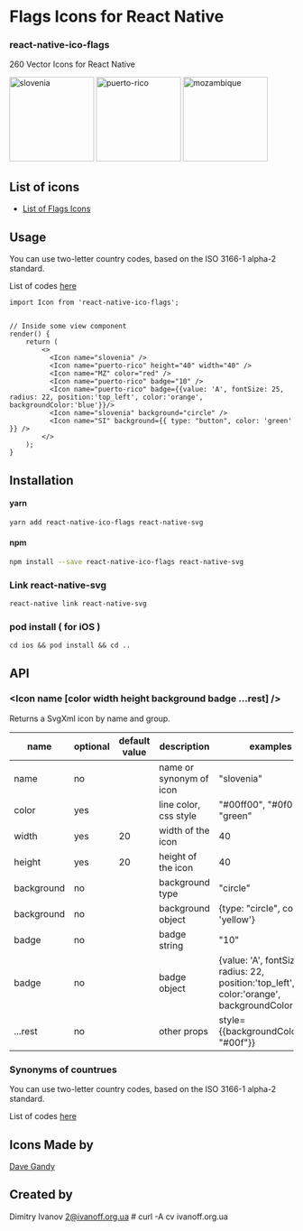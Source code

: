 # Flags Icons for React Native

### react-native-ico-flags

260 Vector Icons for React Native

<img src="./static/slovenia.png" alt="slovenia" width="150" height="150"> <img src="./static/puerto-rico.png" alt="puerto-rico" width="150" height="150"> <img src="./static/mozambique.png" alt="mozambique" width="150" height="150">

## List of icons

- [List of Flags Icons](http://ico.simpleness.org/pack/flags)

## Usage

You can use two-letter country codes, based on the ISO 3166-1 alpha-2 standard.

List of codes [here](./src/synonyms.js)

```
import Icon from 'react-native-ico-flags';


// Inside some view component
render() {
    return (
        <>
          <Icon name="slovenia" />
          <Icon name="puerto-rico" height="40" width="40" />
          <Icon name="MZ" color="red" />
          <Icon name="puerto-rico" badge="10" />
          <Icon name="puerto-rico" badge={{value: 'A', fontSize: 25, radius: 22, position:'top_left', color:'orange', backgroundColor:'blue'}}/>
          <Icon name="slovenia" background="circle" />
          <Icon name="SI" background={{ type: "button", color: 'green' }} />
        </>
    );
}

```

## Installation

#### yarn

```bash
yarn add react-native-ico-flags react-native-svg
```

#### npm

```bash
npm install --save react-native-ico-flags react-native-svg
```

### Link react-native-svg

```bash
react-native link react-native-svg
```

### pod install ( for iOS )

```
cd ios && pod install && cd ..
```

## API

### <Icon name [color width height background badge ...rest] />

Returns a SvgXml icon by name and group.

 name | optional | default value | description | examples
------|----------|---------------|-------------|---------
name | no |  | name or synonym of icon | "slovenia"
color | yes | | line color, css style | "#00ff00", "#0f0", "green"
width | yes | 20 | width of the icon | 40
height | yes | 20 | height of the icon | 40
background | no | | background type | "circle"
background | no | | background object | {type: "circle", color: 'yellow'}
badge | no | | badge string | "10"
badge | no | | badge object | {value: 'A', fontSize: 25, radius: 22, position:'top_left', color:'orange', backgroundColor:'blue'}
...rest | no | | other props | style={{backgroundColor: "#00f"}}

### Synonyms of countrues

You can use two-letter country codes, based on the ISO 3166-1 alpha-2 standard.

List of codes [here](./src/synonyms.js)

## Icons Made by

[Dave Gandy](https://www.flaticon.com/authors/dave-gandy)

## Created by

Dimitry Ivanov <2@ivanoff.org.ua> # curl -A cv ivanoff.org.ua
